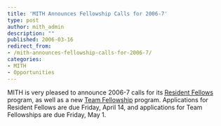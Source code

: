 ```yaml
---
title: 'MITH Announces Fellowship Calls for 2006-7'
type: post
author: mith_admin
description: ""
published: 2006-03-16
redirect_from: 
- /mith-announces-fellowship-calls-for-2006-7/
categories:
- MITH
- Opportunities
---
```

MITH is very pleased to announce 2006-7 calls for its [Resident Fellows](http://mith.umd.edu/community/fellowships/) program, as well as a new [Team Fellowship](http://web.archive.org/web/20060916081044/http://www.mith2.umd.edu/about/teamfellowship.php) program. Applications for Resident Fellows are due Friday, April 14, and applications for Team Fellowships are due Friday, May 1.
